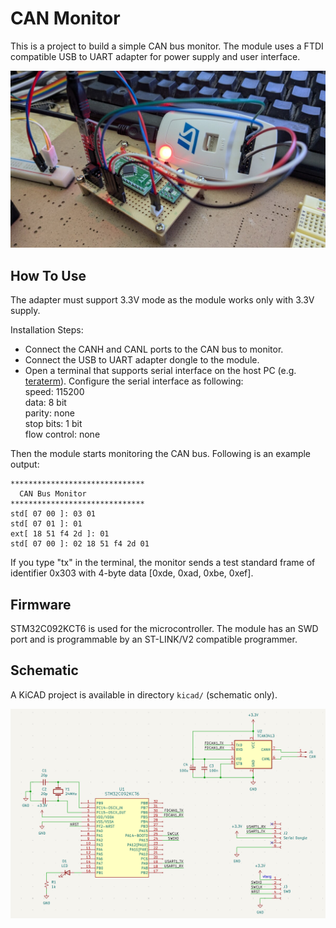 # CAN Monitor

This is a project to build a simple CAN bus monitor.
The module uses a FTDI compatible USB to UART adapter for power supply
and user interface.

![module-photo](docs/can-monitor-photo.jpg)

## How To Use

The adapter must support 3.3V mode as the module works
only with 3.3V supply.

Installation Steps:

- Connect the CANH and CANL ports to the CAN bus to monitor.
- Connect the USB to UART adapter dongle to the module.
- Open a terminal that supports serial interface on the host PC
(e.g. [teraterm](https://github.com/TeraTermProject/teraterm/releases)).
Configure the serial interface as following:<br />
speed: 115200<br />
data: 8 bit<br />
parity: none<br />
stop bits: 1 bit<br />
flow control: none

Then the module starts monitoring the CAN bus. Following is an example output:

```
******************************
  CAN Bus Monitor
******************************
std[ 07 00 ]: 03 01
std[ 07 01 ]: 01
ext[ 18 51 f4 2d ]: 01
std[ 07 00 ]: 02 18 51 f4 2d 01
```

If you type "tx" in the terminal, the monitor sends a test standard frame
of identifier 0x303 with 4-byte data [0xde, 0xad, 0xbe, 0xef].

## Firmware

STM32C092KCT6 is used for the microcontroller. The module has an SWD port and
is programmable by an ST-LINK/V2 compatible programmer.

## Schematic

A KiCAD project is available in directory `kicad/` (schematic only).

![schematic](docs/can-monitor-schematic.png)
